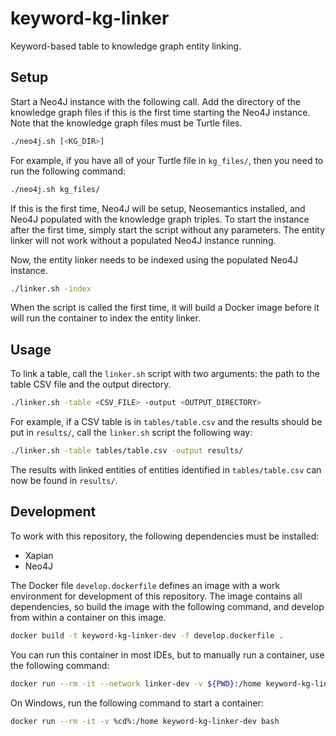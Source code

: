 # keyword-kg-linker
Keyword-based table to knowledge graph entity linking.

## Setup
Start a Neo4J instance with the following call.
Add the directory of the knowledge graph files if this is the first time starting the Neo4J instance.
Note that the knowledge graph files must be Turtle files.

```bash
./neo4j.sh [<KG_DIR>]
```

For example, if you have all of your Turtle file in `kg_files/`, then you need to run the following command:

```bash
./neo4j.sh kg_files/
```

If this is the first time, Neo4J will be setup, Neosemantics installed, and Neo4J populated with the knowledge graph triples.
To start the instance after the first time, simply start the script without any parameters.
The entity linker will not work without a populated Neo4J instance running.

Now, the entity linker needs to be indexed using the populated Neo4J instance.

```bash
./linker.sh -index
```

When the script is called the first time, it will build a Docker image before it will run the container to index the entity linker.

## Usage
To link a table, call the `linker.sh` script with two arguments: the path to the table CSV file and the output directory.

```bash
./linker.sh -table <CSV_FILE> -output <OUTPUT_DIRECTORY>
```

For example, if a CSV table is in `tables/table.csv` and the results should be put in `results/`, call the `linker.sh` script the following way:

```bash
./linker.sh -table tables/table.csv -output results/
```

The results with linked entities of entities identified in `tables/table.csv` can now be found in `results/`.

## Development
To work with this repository, the following dependencies must be installed:

- Xapian
- Neo4J

The Docker file `develop.dockerfile` defines an image with a work environment for development of this repository.
The image contains all dependencies, so build the image with the following command, and develop from within a container on this image.

```bash
docker build -t keyword-kg-linker-dev -f develop.dockerfile .
```

You can run this container in most IDEs, but to manually run a container, use the following command:

```bash
docker run --rm -it --network linker-dev -v ${PWD}:/home keyword-kg-linker-dev bash
```

On Windows, run the following command to start a container:

```bash
docker run --rm -it -v %cd%:/home keyword-kg-linker-dev bash
```
